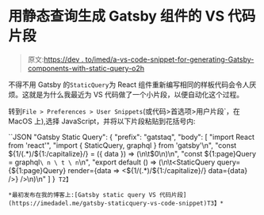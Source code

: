 # 用静态查询生成 Gatsby 组件的 VS 代码片段

> 原文:[https://dev . to/imed/a-vs-code-snippet-for-generating-Gatsby-components-with-static-query-o2h](https://dev.to/imed/a-vs-code-snippet-for-generating-gatsby-components-with-static-query-o2h)

不得不用 Gatsby 的`StaticQuery`为 React 组件重新编写相同的样板代码会令人厌烦。这就是为什么我最近为 VS 代码做了一个小片段，以便自动化这个过程。

转到`File > Preferences > User Snippets`(或代码>首选项>用户片段`，在 MacOS 上),选择 JavaScript，并将以下片段粘贴到花括号内:

``JSON
"Gatsby Static Query": {
"prefix": "gatstaq",
"body": [
"import React from 'react'",
"import { StaticQuery, graphql } from 'gatsby'\n",
"const ${1/(.*)/${1:/capitalize}/} = ({ data }) => (\n\t$0\n)\n",
"const ${1:page}Query = graphql`\ n \ t \ n`\n",
"export default () => (\n\t<StaticQuery query={${1:page}Query} render={data => <${1/(.*)/${1:/capitalize}/} data={data} />} />\n)\n"
]
}` T2】`

 `*最初发布在我的博客上:[Gatsby static query VS 代码片段](https://imedadel.me/gatsby-staticquery-vs-code-snippet)T3】*`
